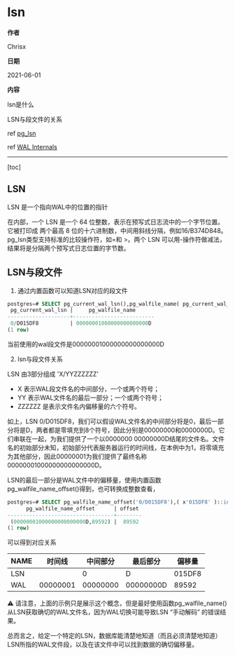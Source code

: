 # lsn

**作者**

Chrisx

**日期**

2021-06-01

**内容**

lsn是什么

LSN与段文件的关系

ref [pg_lsn](https://www.postgresql.org/docs/13/datatype-pg-lsn.html)

ref [WAL Internals](https://www.postgresql.org/docs/13/wal-internals.html)

---

[toc]

## LSN

LSN 是一个指向WAL中的位置的指针

在内部，一个 LSN 是一个 64 位整数，表示在预写式日志流中的一个字节位置。它被打印成 两个最高 8 位的十六进制数，中间用斜线分隔，例如16/B374D848。 pg_lsn类型支持标准的比较操作符，如=和 >。两个 LSN 可以用-操作符做减法， 结果将是分隔两个预写式日志位置的字节数。

## LSN与段文件

1. 通过内置函数可以知道LSN对应的段文件

```sql
postgres=# SELECT pg_current_wal_lsn(),pg_walfile_name( pg_current_wal_lsn() );
 pg_current_wal_lsn |     pg_walfile_name
--------------------+--------------------------
 0/D015DF8          | 00000001000000000000000D
(1 row)
```

当前使用的wal段文件是00000001000000000000000D

2. lsn与段文件关系

LSN 由3部分组成 'X/YYZZZZZZ'

* X 表示WAL段文件名的中间部分，一个或两个符号；
* YY 表示WAL文件名的最后一部分；一个或两个符号；
* ZZZZZZ 是表示文件名内偏移量的六个符号。

如上，LSN 0/D015DF8，我们可以假设WAL文件名的中间部分将是0，最后一部分将是D，两者都是零填充到8个符号，因此分别是00000000和0000000D。它们串联在一起，为我们提供了一个以0000000 00000000D结尾的文件名。文件名的初始部分未知，初始部分代表服务器运行的时间线，在本例中为1，将零填充为其他部分，因此00000001为我们提供了最终名称00000001000000000000000D。

LSN的最后一部分是WAL文件中的偏移量，使用内置函数pg_walfile_name_offset()得到，也可转换成整数查看，

```sql
postgres=# SELECT pg_walfile_name_offset('0/D015DF8'),( x'015DF8' )::int AS offset;
      pg_walfile_name_offset      | offset
----------------------------------+--------
 (00000001000000000000000D,89592) |  89592
(1 row)

```

可以得到对应关系

| NAME | 时间线   | 中间部分 | 最后部分  | 偏移量 |
| ---- | -------- | -------- | --------- | ------ |
| LSN  |          | 0        | D         | 015DF8 |
| WAL  | 00000001 | 00000000 | 00000000D | 89592 |

:warning: 请注意，上面的示例只是展示这个概念，但是最好使用函数pg_walfile_name() 从LSN获取确切的WAL文件名，因为WAL切换可能导致LSN “手动解码” 的错误结果。

总而言之，给定一个特定的LSN，数据库能清楚地知道（而且必须清楚地知道）LSN所指的WAL文件段，以及在该文件中可以找到数据的确切偏移量。
